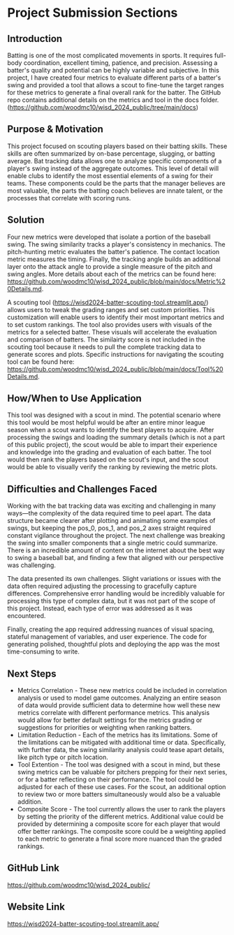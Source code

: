 # Project Submission Sections
## Introduction
Batting is one of the most complicated movements in sports. It requires full-body coordination, excellent timing, patience, and precision. Assessing a batter's quality and potential can be highly variable and subjective. In this project, I have created four metrics to evaluate different parts of a batter's swing and provided a tool that allows a scout to fine-tune the target ranges for these metrics to generate a final overall rank for the batter. The GitHub repo contains additional details on the metrics and tool in the docs folder. (https://github.com/woodmc10/wisd_2024_public/tree/main/docs)

## Purpose & Motivation
This project focused on scouting players based on their batting skills. These skills are often summarized by on-base percentage, slugging, or batting average. Bat tracking data allows one to analyze specific components of a player's swing instead of the aggregate outcomes. This level of detail will enable clubs to identify the most essential elements of a swing for their teams. These components could be the parts that the manager believes are most valuable, the parts the batting coach believes are innate talent, or the processes that correlate with scoring runs. 

## Solution
Four new metrics were developed that isolate a portion of the baseball swing. The swing similarity tracks a player's consistency in mechanics. The pitch-hunting metric evaluates the batter's patience. The contact location metric measures the timing. Finally, the tracking angle builds an additional layer onto the attack angle to provide a single measure of the pitch and swing angles. More details about each of the metrics can be found here: https://github.com/woodmc10/wisd_2024_public/blob/main/docs/Metric%20Details.md. 

A scouting tool (https://wisd2024-batter-scouting-tool.streamlit.app/) allows users to tweak the grading ranges and set custom priorities. This customization will enable users to identify their most important metrics and to set custom rankings. The tool also provides users with visuals of the metrics for a selected batter. These visuals will accelerate the evaluation and comparison of batters. The similairty score is not included in the scouting tool because it needs to pull the complete tracking data to generate scores and plots. Specific instructions for navigating the scouting tool can be found here: https://github.com/woodmc10/wisd_2024_public/blob/main/docs/Tool%20Details.md.

## How/When to Use Application
This tool was designed with a scout in mind. The potential scenario where this tool would be most helpful would be after an entire minor league season when a scout wants to identify the best players to acquire. After processing the swings and loading the summary details (which is not a part of this public project), the scout would be able to impart their experience and knowledge into the grading and evaluation of each batter. The tool would then rank the players based on the scout's input, and the scout would be able to visually verify the ranking by reviewing the metric plots. 

## Difficulties and Challenges Faced
Working with the bat tracking data was exciting and challenging in many ways—the complexity of the data required time to peel apart. The data structure became clearer after plotting and animating some examples of swings, but keeping the pos_0, pos_1, and pos_2 axes straight required constant vigilance throughout the project. The next challenge was breaking the swing into smaller components that a single metric could summarize. There is an incredible amount of content on the internet about the best way to swing a baseball bat, and finding a few that aligned with our perspective was challenging. 

The data presented its own challenges. Slight variations or issues with the data often required adjusting the processing to gracefully capture differences. Comprehensive error handling would be incredibly valuable for processing this type of complex data, but it was not part of the scope of this project. Instead, each type of error was addressed as it was encountered. 

Finally, creating the app required addressing nuances of visual spacing, stateful management of variables, and user experience. The code for generating polished, thoughtful plots and deploying the app was the most time-consuming to write. 

## Next Steps
* Metrics Correlation - These new metrics could be included in correlation analysis or used to model game outcomes. Analyzing an entire season of data would provide sufficient data to determine how well these new metrics correlate with different performance metrics. This analysis would allow for better default settings for the metrics grading or suggestions for priorities or weighting when ranking batters.
* Limitation Reduction - Each of the metrics has its limitations. Some of the limitations can be mitigated with additional time or data. Specifically, with further data, the swing similarity analysis could tease apart details, like pitch type or pitch location.
* Tool Extention - The tool was designed with a scout in mind, but these swing metrics can be valuable for pitchers prepping for their next series, or for a batter reflecting on their performance. The tool could be adjusted for each of these use cases. For the scout, an additional option to review two or more batters simultaneously would also be a valuable addition.
* Composite Score - The tool currently allows the user to rank the players by setting the priority of the different metrics. Additional value could be provided by determining a composite score for each player that would offer better rankings. The composite score could be a weighting applied to each metric to generate a final score more nuanced than the graded rankings.

## GitHub Link
https://github.com/woodmc10/wisd_2024_public/

## Website Link
https://wisd2024-batter-scouting-tool.streamlit.app/

